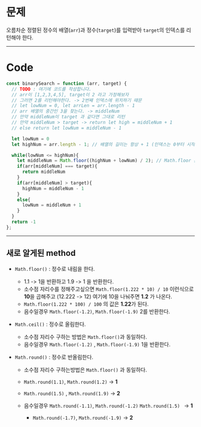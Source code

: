 # 문제

오름차순 정렬된 정수의 배열(`arr`)과 정수(`target`)를 입력받아 `target`의 인덱스를 리턴해야 한다.

---

# Code

```javascript
const binarySearch = function (arr, target) {
  // TODO : 여기에 코드를 작성합니다.
  // arr이 [1,2,3,4,5], target이 2 라고 가정해보자
  // 그러면 2를 리턴해야한다. -> 2번째 인덱스에 위치하기 때문
  // let lowNum = 0, let arrLen = arr.length - 1
  // arr 배열의 중간인 3을 찾는다. -> middleNum
  // 만약 middleNum이 target 과 같다면 그대로 리턴
  // 만약 middleNum > target -> return let high = middleNum + 1
  // else return let lowNum = middleNum - 1

  let lowNum = 0
  let highNum = arr.length - 1; // 배열의 길이는 항상 + 1 (인덱스는 0부터 시작)

  while(lowNum <= highNum){
    let middleNum = Math.floor((highNum + lowNum) / 2); // Math.floor 은 무조건 반내림을한다 1.1 -> 1, 1.9 -> 1
    if(arr[middleNum] === target){
      return middleNum
    }
    if(arr[middleNum] > target){
      highNum = middleNum - 1
    }
    else{
      lowNum = middleNum + 1
    }
  }
  return -1
};

```

---

## 새로 알게된 **method**

- `Math.floor()` : 정수로 내림을 한다.

  * 1.1 -> 1을 반환하고 1.9 -> 1 을 반환한다.
  * 소수점 자리수를 정해주고싶으면 `Math.floor(1.222 * 10) / 10` 이런식으로 **10**을 곱해주고 (12.222 -> 12) 여기에 10을 나눠주면 **1.2** 가 나온다.   
  * `Math.floor(1.222 * 100) / 100` 의 값은 **1.22**가 된다.
  * 음수일경우 `Math.floor(-1.2)`, `Math.floor(-1.9)` 2를 반환한다.

  

- `Math.ceil()` :   정수로 올림한다.

  - 소수점 자리수 구하는 방법은 `Math.floor()`과 동일하다.
  - 음수일경우 `Math.floor(-1.2)` ,  `Math.floor(-1.9)` 1을 반환한다.

  

- `Math.round()` : 정수로 반올림한다.

  - 소수점 자리수 구하는방법은 `Math.floor()` 과 동일하다.

  - `Math.round(1.1)`, `Math.round(1.2)` -> **1**

  - `Math.round(1.5)` , `Math.round(1.9)` -> **2**

  - 음수일경우 `Math.round(-1.1)`, `Math.round(-1.2)` `Math.round(1.5) ` -> **1**

    - `Math.round(-1.7)`, `Math.round(-1.9)` -> **2**

    